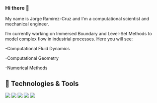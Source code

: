 ### Hi there 👋

My name is Jorge Ramírez-Cruz and I'm a computational scientist and mechanical engineer.

I’m currently working on Immersed Boundary and Level-Set Methods to model complex flow in industrial processes. Here you will see:

-Computational Fluid Dynamics

-Computational Geometry

-Numerical Methods

## 🔧 Technologies & Tools
![](https:///badge/OS-Linux-informational?style=flat&logo=linux&logoColor=white&color=2bbc8a)
![](https://img.shields.io/badge/Code-C++-informational?style=flat&logo=c%2B%2B&logoColor=white&color=2bbc8a)
![](https://img.shields.io/badge/Code-Make-informational?style=flat&logo=cmake&logoColor=white&color=2bbc8a)
![](https://img.shields.io/badge/Shell-Bash-informational?style=flat&logo=gnu-bash&logoColor=white&color=2bbc8a)
![](https://img.shields.io/badge/Editor-Vim-2bbc8a)


<!--
**jramirezcr/jramirezcr** is a ✨ _special_ ✨ repository because its `README.md` (this file) appears on your GitHub profile.

Here are some ideas to get you started:

- 🔭 I’m currently working on ...
- 🌱 I’m currently learning ...
- 👯 I’m looking to collaborate on ...
- 🤔 I’m looking for help with ...
- 💬 Ask me about ...
- 📫 How to reach me: ...
- 😄 Pronouns: ...
- ⚡ Fun fact: ...
-->
